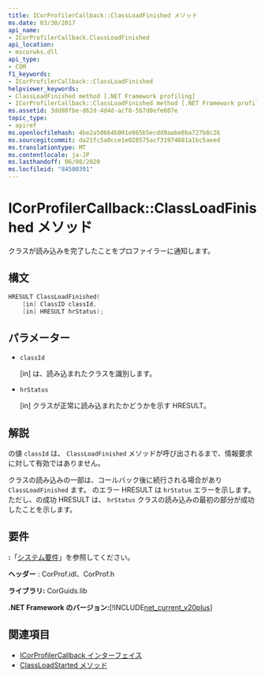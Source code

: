 ```yaml
---
title: ICorProfilerCallback::ClassLoadFinished メソッド
ms.date: 03/30/2017
api_name:
- ICorProfilerCallback.ClassLoadFinished
api_location:
- mscorwks.dll
api_type:
- COM
f1_keywords:
- ICorProfilerCallback::ClassLoadFinished
helpviewer_keywords:
- ClassLoadFinished method [.NET Framework profiling]
- ICorProfilerCallback::ClassLoadFinished method [.NET Framework profiling]
ms.assetid: 3dd80fbe-d62d-4d4d-acf8-5b7d0efe607e
topic_type:
- apiref
ms.openlocfilehash: 4be2a50664b001e865b5ecdd9aabe8ba727b8c26
ms.sourcegitcommit: da21fc5a8cce1e028575acf31974681a1bc5aeed
ms.translationtype: MT
ms.contentlocale: ja-JP
ms.lasthandoff: 06/08/2020
ms.locfileid: "84500391"
---
```

# <a name="icorprofilercallbackclassloadfinished-method"></a>ICorProfilerCallback::ClassLoadFinished メソッド
クラスが読み込みを完了したことをプロファイラーに通知します。  
  
## <a name="syntax"></a>構文  
  
```cpp  
HRESULT ClassLoadFinished(  
    [in] ClassID classId,  
    [in] HRESULT hrStatus);  
```  
  
## <a name="parameters"></a>パラメーター

- `classId`

  \[in] は、読み込まれたクラスを識別します。

- `hrStatus`

  \[in] クラスが正常に読み込まれたかどうかを示す HRESULT。

## <a name="remarks"></a>解説  
 の値 `classId` は、 `ClassLoadFinished` メソッドが呼び出されるまで、情報要求に対して有効ではありません。  
  
 クラスの読み込みの一部は、コールバック後に続行される場合があり `ClassLoadFinished` ます。 のエラー HRESULT は `hrStatus` エラーを示します。 ただし、の成功 HRESULT は、 `hrStatus` クラスの読み込みの最初の部分が成功したことを示します。  
  
## <a name="requirements"></a>要件  
 **:**「[システム要件](../../get-started/system-requirements.md)」を参照してください。  
  
 **ヘッダー** : CorProf.idl、CorProf.h  
  
 **ライブラリ:** CorGuids.lib  
  
 **.NET Framework のバージョン:**[!INCLUDE[net_current_v20plus](../../../../includes/net-current-v20plus-md.md)]  
  
## <a name="see-also"></a>関連項目

- [ICorProfilerCallback インターフェイス](icorprofilercallback-interface.md)
- [ClassLoadStarted メソッド](icorprofilercallback-classloadstarted-method.md)
